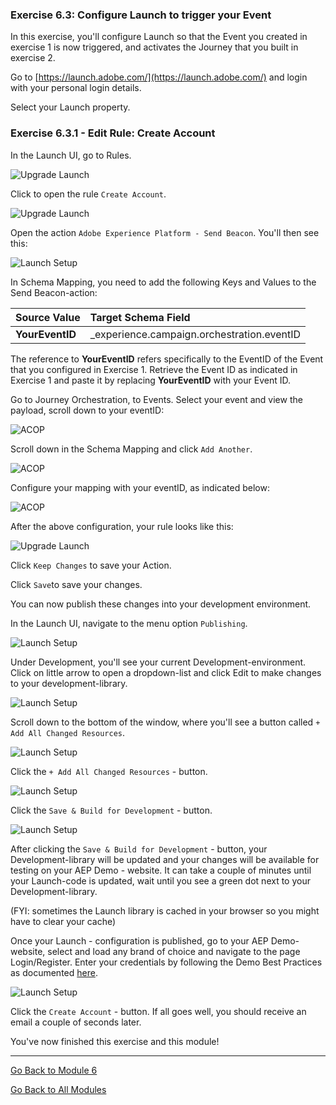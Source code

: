 ### Exercise 6.3: Configure Launch to trigger your Event

In this exercise, you'll configure Launch so that the Event you created in exercise 1 is now triggered, and activates the Journey that you built in exercise 2.

Go to [https://launch.adobe.com/](https://launch.adobe.com/) and login with your personal login details. 

Select your Launch property.

### Exercise 6.3.1 - Edit Rule: Create Account

In the Launch UI, go to Rules.

![Upgrade Launch](./images/rules.png)

Click to open the rule ```Create Account```.

![Upgrade Launch](./images/newrulecracc.png)

Open the action ``Adobe Experience Platform - Send Beacon``. You'll then see this:

![Launch Setup](./images/beaconconfig.png)

In Schema Mapping, you need to add the following Keys and Values to the Send Beacon-action:

| Source Value                 | Target Schema Field               |
|:-------------------------------------------| :------------------ |
|**YourEventID**|_experience.campaign.orchestration.eventID|

The reference to **YourEventID** refers specifically to the EventID of the Event that you configured in Exercise 1. Retrieve the Event ID as indicated in Exercise 1 and paste it by replacing **YourEventID** with your Event ID.

Go to Journey Orchestration, to Events. Select your event and view the payload, scroll down to your eventID:

![ACOP](./images/payloadeventID.png)

Scroll down in the Schema Mapping and click ``Add Another``.

![ACOP](./images/payloadeventID1.png)

Configure your mapping with your eventID, as indicated below:

![ACOP](./images/payloadeventID2.png)

After the above configuration, your rule looks like this:

![Upgrade Launch](./images/cracc_ok.png)

Click ```Keep Changes``` to save your Action.

Click ```Save```to save your changes.

You can now publish these changes into your development environment. 

In the Launch UI, navigate to the menu option ```Publishing```.

![Launch Setup](./images/publ.png)

Under Development, you'll see your current Development-environment. 
Click on little arrow to open a dropdown-list and click Edit to make changes to your development-library.

![Launch Setup](./images/editv1.png)

Scroll down to the bottom of the window, where you'll see a button called ```+ Add All Changed Resources```.

![Launch Setup](./images/addch.png)

Click the ```+ Add All Changed Resources``` - button.

![Launch Setup](./images/addallchanged.png)

Click the ```Save & Build for Development``` - button.

![Launch Setup](./images/savebuild.png)

After clicking the ```Save & Build for Development``` - button, your Development-library will be updated and your changes will be available for testing on your AEP Demo - website. It can take a couple of minutes until your Launch-code is updated, wait until you see a green dot next to your Development-library.

(FYI: sometimes the Launch library is cached in your browser so you might have to clear your cache)

Once your Launch - configuration is published, go to your AEP Demo-website, select and load any brand of choice and navigate to the page Login/Register.
Enter your credentials by following the Demo Best Practices as documented [here](../../bestpractices.md).

![Launch Setup](./images/lb_register_dtl.png)

Click the ``Create Account`` - button. If all goes well, you should receive an email a couple of seconds later.

You've now finished this exercise and this module!

---

[Go Back to Module 6](./README.md)

[Go Back to All Modules](../../README.md)



